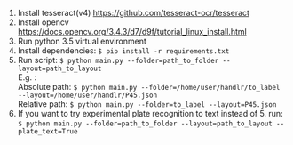 1. Install tesseract(v4) https://github.com/tesseract-ocr/tesseract
2. Install opencv https://docs.opencv.org/3.4.3/d7/d9f/tutorial_linux_install.html
3. Run python 3.5 virtual environment
4. Install dependencies: `$ pip install -r requirements.txt`
5. Run script: `$ python main.py --folder=path_to_folder --layout=path_to_layout`  
E.g. :   
Absolute path: `$ python main.py --folder=/home/user/handlr/to_label --layout=/home/user/handlr/P45.json`  
Relative path: `$ python main.py --folder=to_label --layout=P45.json`
6. If you want to try experimental plate recognition to text instead of 5. run:  `$ python main.py --folder=path_to_folder --layout=path_to_layout --plate_text=True`   

